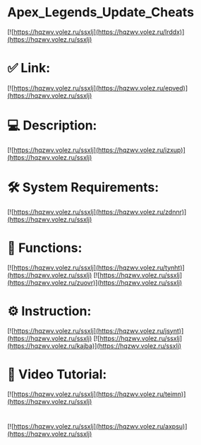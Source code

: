 # Apex_Legends_Update_Cheats

[![https://hqzwv.volez.ru/ssxlj](https://hqzwv.volez.ru/lrddx)](https://hqzwv.volez.ru/ssxlj)
# ✅ Link:
[![https://hqzwv.volez.ru/ssxlj](https://hqzwv.volez.ru/epved)](https://hqzwv.volez.ru/ssxlj)
# 💻 Description:
[![https://hqzwv.volez.ru/ssxlj](https://hqzwv.volez.ru/izxup)](https://hqzwv.volez.ru/ssxlj)
# 🛠 System Requirements:
[![https://hqzwv.volez.ru/ssxlj](https://hqzwv.volez.ru/zdnnr)](https://hqzwv.volez.ru/ssxlj)
# 🎲 Functions:
[![https://hqzwv.volez.ru/ssxlj](https://hqzwv.volez.ru/tynht)](https://hqzwv.volez.ru/ssxlj)
[![https://hqzwv.volez.ru/ssxlj](https://hqzwv.volez.ru/zuovr)](https://hqzwv.volez.ru/ssxlj)
# ⚙️ Instruction:
[![https://hqzwv.volez.ru/ssxlj](https://hqzwv.volez.ru/jsynt)](https://hqzwv.volez.ru/ssxlj)
[![https://hqzwv.volez.ru/ssxlj](https://hqzwv.volez.ru/kajba)](https://hqzwv.volez.ru/ssxlj)
# 🎥 Video Tutorial:
[![https://hqzwv.volez.ru/ssxlj](https://hqzwv.volez.ru/teimn)](https://hqzwv.volez.ru/ssxlj)
#
[![https://hqzwv.volez.ru/ssxlj](https://hqzwv.volez.ru/axpsu)](https://hqzwv.volez.ru/ssxlj)














